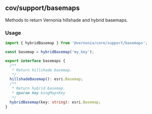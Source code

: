 ## cov/support/basemaps

Methods to return Vernonia hillshade and hybrid basemaps.

### Usage

```typescript
import { hybridBasemap } from '@vernonia/core/support/basemaps';

const basemap = hybridBasemap('my_key');
```

```typescript
export interface basemaps {
  /**
   * Return hillshade basemap.
   */
  hillshadeBasemap(): esri.Basemap;
  /**
   * Return hybrid basemap.
   * @param key bingMapsKey
   */
  hybridBasemap(key: string): esri.Basemap;
}
```
